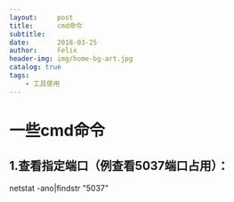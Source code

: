 ```yaml
---
layout:     post
title:      cmd命令
subtitle:
date:       2018-03-25
author:     Felix
header-img: img/home-bg-art.jpg
catalog: true
tags:
    - 工具使用
---
```

# 一些cmd命令

## 1.查看指定端口（例查看5037端口占用）：
netstat -ano|findstr "5037"